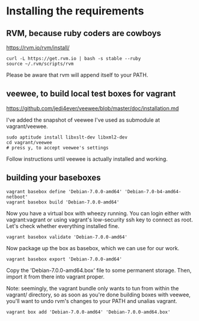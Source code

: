 # Installing the requirements

## RVM, because ruby coders are cowboys

https://rvm.io/rvm/install/

    curl -L https://get.rvm.io | bash -s stable --ruby
    source ~/.rvm/scripts/rvm

Please be aware that rvm will append itself to your PATH.

## veewee, to build local test boxes for vagrant

https://github.com/jedi4ever/veewee/blob/master/doc/installation.md

I've added the snapshot of veewee I've used as submodule at vagrant/veewee.

    sudo aptitude install libxslt-dev libxml2-dev
    cd vagrant/veewee
    # press y, to accept veewee's settings

Follow instructions until veewee is actually installed and working.

## building your baseboxes

    vagrant basebox define 'Debian-7.0.0-amd64' 'Debian-7.0-b4-amd64-netboot'
    vagrant basebox build 'Debian-7.0.0-amd64'
    
Now you have a virtual box with wheezy running. You can login either with
vagrant:vagrant or using vagrant's low-security ssh key to connect as root.
Let's check whether everything installed fine.

    vagrant basebox validate 'Debian-7.0.0-amd64'

Now package up the box as basebox, which we can use for our work.

    vagrant basebox export 'Debian-7.0.0-amd64'

Copy the 'Debian-7.0.0-amd64.box' file to some permanent storage.
Then, import it from there into vagrant proper.

Note: seemingly, the vagrant bundle only wants to tun from within the vagrant/
directory, so as soon as you're done building boxes with veewee, you'll want to
undo rvm's changes to your PATH and unalias vagrant.

    vagrant box add 'Debian-7.0.0-amd64' 'Debian-7.0.0-amd64.box'



